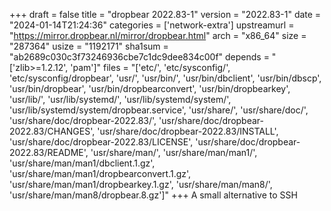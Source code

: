 +++
draft = false
title = "dropbear 2022.83-1"
version = "2022.83-1"
date = "2024-01-14T21:24:36"
categories = ['network-extra']
upstreamurl = "https://mirror.dropbear.nl/mirror/dropbear.html"
arch = "x86_64"
size = "287364"
usize = "1192171"
sha1sum = "ab2689c030c3f73246936cbe7c1dc9dee834c00f"
depends = "['zlib>=1.2.12', 'pam']"
files = "['etc/', 'etc/sysconfig/', 'etc/sysconfig/dropbear', 'usr/', 'usr/bin/', 'usr/bin/dbclient', 'usr/bin/dbscp', 'usr/bin/dropbear', 'usr/bin/dropbearconvert', 'usr/bin/dropbearkey', 'usr/lib/', 'usr/lib/systemd/', 'usr/lib/systemd/system/', 'usr/lib/systemd/system/dropbear.service', 'usr/share/', 'usr/share/doc/', 'usr/share/doc/dropbear-2022.83/', 'usr/share/doc/dropbear-2022.83/CHANGES', 'usr/share/doc/dropbear-2022.83/INSTALL', 'usr/share/doc/dropbear-2022.83/LICENSE', 'usr/share/doc/dropbear-2022.83/README', 'usr/share/man/', 'usr/share/man/man1/', 'usr/share/man/man1/dbclient.1.gz', 'usr/share/man/man1/dropbearconvert.1.gz', 'usr/share/man/man1/dropbearkey.1.gz', 'usr/share/man/man8/', 'usr/share/man/man8/dropbear.8.gz']"
+++
A small alternative to SSH